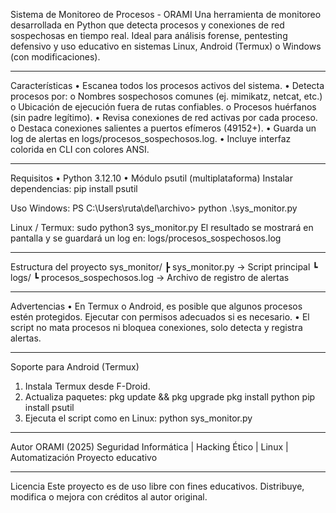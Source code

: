 Sistema de Monitoreo de Procesos - ORAMI
Una herramienta de monitoreo desarrollada en Python que detecta procesos y conexiones de red sospechosas en tiempo real. Ideal para análisis forense, pentesting defensivo y uso educativo en sistemas Linux, Android (Termux) o Windows (con modificaciones).
________________________________________
Características
•	Escanea todos los procesos activos del sistema.
•	Detecta procesos por:
o	Nombres sospechosos comunes (ej. mimikatz, netcat, etc.)
o	Ubicación de ejecución fuera de rutas confiables.
o	Procesos huérfanos (sin padre legítimo).
•	Revisa conexiones de red activas por cada proceso.
o	Destaca conexiones salientes a puertos efímeros (49152+).
•	Guarda un log de alertas en logs/procesos_sospechosos.log.
•	Incluye interfaz colorida en CLI con colores ANSI.
________________________________________
Requisitos
•	Python 3.12.10
•	Módulo psutil (multiplataforma)
Instalar dependencias:
  pip install psutil

Uso
Windows:
  PS C:\Users\ruta\del\archivo> python .\sys_monitor.py

Linux / Termux:
  sudo python3 sys_monitor.py
El resultado se mostrará en pantalla y se guardará un log en:
  logs/procesos_sospechosos.log
________________________________________
Estructura del proyecto
sys_monitor/
 ┣ sys_monitor.py          → Script principal
 ┗ logs/
    ┗ procesos_sospechosos.log   → Archivo de registro de alertas
________________________________________
Advertencias
•	En Termux o Android, es posible que algunos procesos estén protegidos. Ejecutar con permisos adecuados si es necesario.
•	El script no mata procesos ni bloquea conexiones, solo detecta y registra alertas.
________________________________________
Soporte para Android (Termux)
1.	Instala Termux desde F-Droid.
2.	Actualiza paquetes:
  pkg update && pkg upgrade
  pkg install python
  pip install psutil
4.	Ejecuta el script como en Linux:
  python sys_monitor.py
________________________________________
Autor
ORAMI (2025)
Seguridad Informática | Hacking Ético | Linux | Automatización
Proyecto educativo
________________________________________
Licencia
Este proyecto es de uso libre con fines educativos.
Distribuye, modifica o mejora con créditos al autor original.



